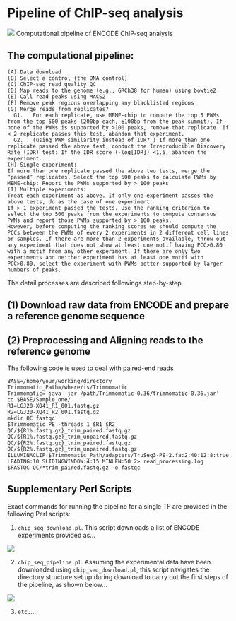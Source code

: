 # Pipeline of ChIP-seq analysis

<img src="https://github.com/chpngyu/pipeline-of-chip-seq/blob/master/images/flowchart.png">
Computational pipeline of ENCODE ChIP-seq analysis


## The computational pipeline:
```
(A)	Data download 
(B)	Select a control (the DNA control)
(C)	ChIP-seq read quality QC
(D)	Map reads to the genome (e.g., GRCh38 for human) using bowtie2
(E)	Call read peaks using MACS2 
(F)	Remove peak regions overlapping any blacklisted regions
(G)	Merge reads from replicates? 
  G1.	For each replicate, use MEME-chip to compute the top 5 PWMs from the top 500 peaks (200bp each, ±100bp from the peak summit). If none of the PWMs is supported by >100 peaks, remove that replicate. If < 2 replicate passes this test, abandon that experiment.
  G2.	(using PWM similarity instead of IDR? ) If more than one replicate passed the above test, conduct the Irreproducible Discovery Rate (IDR) test: If the IDR score (-log[IDR]) <1.5, abandon the experiment.
(H)	Single experiment: 
If more than one replicate passed the above two tests, merge the “passed” replicates. Select the top 500 peaks to calculate PWMs by MEME-chip: Report the PWMs supported by > 100 peaks	
(I)	Multiple experiments: 
Treat each experiment as above. If only one experiment passes the above tests, do as the case of one experiment.
If > 1 experiment passed the tests. Use the ranking criterion to select the top 500 peaks from the experiments to compute consensus PWMs and report those PWMs supported by > 100 peaks. 
However, before computing the ranking scores we should compute the PCCs between the PWMs of every 2 experiments in 2 different cell lines or samples. If there are more than 2 experiments available, throw out any experiment that does not show at least one motif having PCC>0.80 with a motif from any other experiment. If there are only two experiments and neither experiment has at least one motif with PCC>0.80, select the experiment with PWMs better supported by larger numbers of peaks.
```

The detail processes are described followings step-by-step 
## (1) Download raw data from ENCODE and prepare a reference genome sequence

## (2) Preprocessing and Aligning reads to the reference genome
The following code is used to deal with paired-end reads
```Shell
BASE=/home/your/working/directory
Trimmomatic_Path=/where/is/Trimmomatic
Trimmomatic='java -jar /path/Trimmomatic-0.36/trimmomatic-0.36.jar'
cd $BASE/Sample_one/
R1=LGJ20-XQ41_R1_001.fastq.gz
R2=LGJ20-XQ41_R2_001.fastq.gz
mkdir QC fastqc
$Trimmomatic PE -threads 1 $R1 $R2 QC/${R1%.fastq.gz}_trim_paired.fastq.gz QC/${R1%.fastq.gz}_trim_unpaired.fastq.gz QC/${R2%.fastq.gz}_trim_paired.fastq.gz QC/${R2%.fastq.gz}_trim_unpaired.fastq.gz ILLUMINACLIP:$Trimmomatic_Path/adapters/TruSeq3-PE-2.fa:2:40:12:8:true LEADING:10 SLIDINGWINDOW:4:15 MINLEN:50 2> read_processing.log
$FASTQC QC/*trim_paired.fastq.gz -o fastqc
```

## Supplementary Perl Scripts

Exact commands for running the pipeline for a single TF are provided in the following Perl scripts:

1. `chip_seq_download.pl`. This script downloads a list of ENCODE experiments provided as...

<img src="https://github.com/chpngyu/pipeline-of-chip-seq/blob/master/images/directory_structure.png">

2. `chip_seq_pipeline.pl`. Assuming the experimental data have been downloaded using `chip_seq_download.pl`, this script navigates the directory structure set up during download to carry out the first steps of the pipeline, as shown below...

<img src="https://github.com/chpngyu/pipeline-of-chip-seq/blob/master/images/perl_pipeline.png">

3. `etc.`...